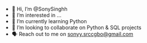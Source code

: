 - 👋 Hi, I’m @SonySinghh
- 👀 I’m interested in ...
- 🌱 I’m currently learning Python
- 💞️ I’m looking to collaborate on Python & SQL projects 
- 🗣 Reach out to me on sonyy.srccgbo@gmail.com 
